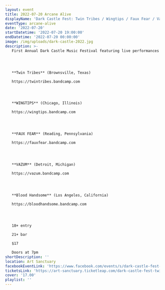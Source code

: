 ```yaml
---
layout: event
title: 2022-07-20 Arcane Alive
displayName: 'Dark Castle Fest: Twin Tribes / Wingtips / Faux Fear / Vazum / Blood Handsome'
eventType: arcane-alive
date: '2022-07-20'
startDatetime: '2022-07-20 19:00:00'
endDatetime: '2022-07-20 00:00:00'
image: /img/uploads/dark-castle-2022.jpg
description: >-
   First Annual Dark Castle Music Festival featuring live performances by TWIN TRIBES, WINGTIPS, FAUX FEAR, VAZUM, and BLOOD HANDSOME.




   **Twin Tribes** (Brownsville, Texas)

   https://twintribes.bandcamp.com




   **WINGTIPS** (Chicago, Illinois)

   https://wingtips.bandcamp.com




   **FAUX FEAR** (Reading, Pennsylvania)

   https://fauxfear.bandcamp.com




   **VAZUM** (Detroit, Michigan)

   https://vazum.bandcamp.com




   **Blood Handsome** (Los Angeles, California)

   https://bloodhandsome.bandcamp.com




   18+ entry

   21+ bar

   $17

   Doors at 7pm
shortDescription: ''
location: Art Sanctuary
facebookEventLink: 'https://www.facebook.com/events/s/dark-castle-fest-twin-tribeswi/1178553619576323'
ticketsLink: 'https://art-sanctuary.ticketleap.com/dark-castle-fest-twin-tribeswingtipsfaux-fearvazum'
cover: '17.00'
playlist: ''
---
```

